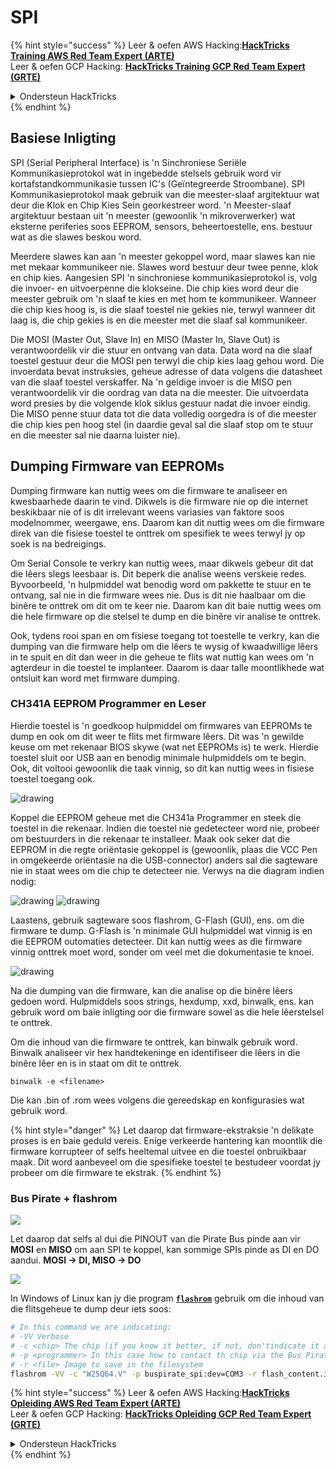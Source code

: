 # SPI

{% hint style="success" %}
Leer & oefen AWS Hacking:<img src="/.gitbook/assets/arte.png" alt="" data-size="line">[**HackTricks Training AWS Red Team Expert (ARTE)**](https://training.hacktricks.xyz/courses/arte)<img src="/.gitbook/assets/arte.png" alt="" data-size="line">\
Leer & oefen GCP Hacking: <img src="/.gitbook/assets/grte.png" alt="" data-size="line">[**HackTricks Training GCP Red Team Expert (GRTE)**<img src="/.gitbook/assets/grte.png" alt="" data-size="line">](https://training.hacktricks.xyz/courses/grte)

<details>

<summary>Ondersteun HackTricks</summary>

* Kyk na die [**subskripsie planne**](https://github.com/sponsors/carlospolop)!
* **Sluit aan by die** 💬 [**Discord groep**](https://discord.gg/hRep4RUj7f) of die [**telegram groep**](https://t.me/peass) of **volg** ons op **Twitter** 🐦 [**@hacktricks\_live**](https://twitter.com/hacktricks\_live)**.**
* **Deel hacking truuks deur PR's in te dien na die** [**HackTricks**](https://github.com/carlospolop/hacktricks) en [**HackTricks Cloud**](https://github.com/carlospolop/hacktricks-cloud) github repos.

</details>
{% endhint %}

## Basiese Inligting

SPI (Serial Peripheral Interface) is 'n Sinchroniese Seriële Kommunikasieprotokol wat in ingebedde stelsels gebruik word vir kortafstandkommunikasie tussen IC's (Geïntegreerde Stroombane). SPI Kommunikasieprotokol maak gebruik van die meester-slaaf argitektuur wat deur die Klok en Chip Kies Sein georkestreer word. 'n Meester-slaaf argitektuur bestaan uit 'n meester (gewoonlik 'n mikroverwerker) wat eksterne periferies soos EEPROM, sensors, beheertoestelle, ens. bestuur wat as die slawes beskou word.

Meerdere slawes kan aan 'n meester gekoppel word, maar slawes kan nie met mekaar kommunikeer nie. Slawes word bestuur deur twee penne, klok en chip kies. Aangesien SPI 'n sinchroniese kommunikasieprotokol is, volg die invoer- en uitvoerpenne die klokseine. Die chip kies word deur die meester gebruik om 'n slaaf te kies en met hom te kommunikeer. Wanneer die chip kies hoog is, is die slaaf toestel nie gekies nie, terwyl wanneer dit laag is, die chip gekies is en die meester met die slaaf sal kommunikeer.

Die MOSI (Master Out, Slave In) en MISO (Master In, Slave Out) is verantwoordelik vir die stuur en ontvang van data. Data word na die slaaf toestel gestuur deur die MOSI pen terwyl die chip kies laag gehou word. Die invoerdata bevat instruksies, geheue adresse of data volgens die datasheet van die slaaf toestel verskaffer. Na 'n geldige invoer is die MISO pen verantwoordelik vir die oordrag van data na die meester. Die uitvoerdata word presies by die volgende klok siklus gestuur nadat die invoer eindig. Die MISO penne stuur data tot die data volledig oorgedra is of die meester die chip kies pen hoog stel (in daardie geval sal die slaaf stop om te stuur en die meester sal nie daarna luister nie).

## Dumping Firmware van EEPROMs

Dumping firmware kan nuttig wees om die firmware te analiseer en kwesbaarhede daarin te vind. Dikwels is die firmware nie op die internet beskikbaar nie of is dit irrelevant weens variasies van faktore soos modelnommer, weergawe, ens. Daarom kan dit nuttig wees om die firmware direk van die fisiese toestel te onttrek om spesifiek te wees terwyl jy op soek is na bedreigings.

Om Serial Console te verkry kan nuttig wees, maar dikwels gebeur dit dat die lêers slegs leesbaar is. Dit beperk die analise weens verskeie redes. Byvoorbeeld, 'n hulpmiddel wat benodig word om pakkette te stuur en te ontvang, sal nie in die firmware wees nie. Dus is dit nie haalbaar om die binêre te onttrek om dit om te keer nie. Daarom kan dit baie nuttig wees om die hele firmware op die stelsel te dump en die binêre vir analise te onttrek.

Ook, tydens rooi span en om fisiese toegang tot toestelle te verkry, kan die dumping van die firmware help om die lêers te wysig of kwaadwillige lêers in te spuit en dit dan weer in die geheue te flits wat nuttig kan wees om 'n agterdeur in die toestel te implanteer. Daarom is daar talle moontlikhede wat ontsluit kan word met firmware dumping.

### CH341A EEPROM Programmer en Leser

Hierdie toestel is 'n goedkoop hulpmiddel om firmwares van EEPROMs te dump en ook om dit weer te flits met firmware lêers. Dit was 'n gewilde keuse om met rekenaar BIOS skywe (wat net EEPROMs is) te werk. Hierdie toestel sluit oor USB aan en benodig minimale hulpmiddels om te begin. Ook, dit voltooi gewoonlik die taak vinnig, so dit kan nuttig wees in fisiese toestel toegang ook.

![drawing](../../.gitbook/assets/board\_image\_ch341a.jpg)

Koppel die EEPROM geheue met die CH341a Programmer en steek die toestel in die rekenaar. Indien die toestel nie gedetecteer word nie, probeer om bestuurders in die rekenaar te installeer. Maak ook seker dat die EEPROM in die regte oriëntasie gekoppel is (gewoonlik, plaas die VCC Pen in omgekeerde oriëntasie na die USB-connector) anders sal die sagteware nie in staat wees om die chip te detecteer nie. Verwys na die diagram indien nodig:

![drawing](../../.gitbook/assets/connect\_wires\_ch341a.jpg) ![drawing](../../.gitbook/assets/eeprom\_plugged\_ch341a.jpg)

Laastens, gebruik sagteware soos flashrom, G-Flash (GUI), ens. om die firmware te dump. G-Flash is 'n minimale GUI hulpmiddel wat vinnig is en die EEPROM outomaties detecteer. Dit kan nuttig wees as die firmware vinnig onttrek moet word, sonder om veel met die dokumentasie te knoei.

![drawing](../../.gitbook/assets/connected\_status\_ch341a.jpg)

Na die dumping van die firmware, kan die analise op die binêre lêers gedoen word. Hulpmiddels soos strings, hexdump, xxd, binwalk, ens. kan gebruik word om baie inligting oor die firmware sowel as die hele lêerstelsel te onttrek.

Om die inhoud van die firmware te onttrek, kan binwalk gebruik word. Binwalk analiseer vir hex handtekeninge en identifiseer die lêers in die binêre lêer en is in staat om dit te onttrek.
```
binwalk -e <filename>
```
Die kan .bin of .rom wees volgens die gereedskap en konfigurasies wat gebruik word.

{% hint style="danger" %}
Let daarop dat firmware-ekstraksie 'n delikate proses is en baie geduld vereis. Enige verkeerde hantering kan moontlik die firmware korrupteer of selfs heeltemal uitvee en die toestel onbruikbaar maak. Dit word aanbeveel om die spesifieke toestel te bestudeer voordat jy probeer om die firmware te ekstrak.
{% endhint %}

### Bus Pirate + flashrom

![](<../../.gitbook/assets/image (910).png>)

Let daarop dat selfs al dui die PINOUT van die Pirate Bus pinde aan vir **MOSI** en **MISO** om aan SPI te koppel, kan sommige SPIs pinde as DI en DO aandui. **MOSI -> DI, MISO -> DO**

![](<../../.gitbook/assets/image (360).png>)

In Windows of Linux kan jy die program [**`flashrom`**](https://www.flashrom.org/Flashrom) gebruik om die inhoud van die flitsgeheue te dump deur iets soos:
```bash
# In this command we are indicating:
# -VV Verbose
# -c <chip> The chip (if you know it better, if not, don'tindicate it and the program might be able to find it)
# -p <programmer> In this case how to contact th chip via the Bus Pirate
# -r <file> Image to save in the filesystem
flashrom -VV -c "W25Q64.V" -p buspirate_spi:dev=COM3 -r flash_content.img
```
{% hint style="success" %}
Leer & oefen AWS Hacking:<img src="/.gitbook/assets/arte.png" alt="" data-size="line">[**HackTricks Opleiding AWS Red Team Expert (ARTE)**](https://training.hacktricks.xyz/courses/arte)<img src="/.gitbook/assets/arte.png" alt="" data-size="line">\
Leer & oefen GCP Hacking: <img src="/.gitbook/assets/grte.png" alt="" data-size="line">[**HackTricks Opleiding GCP Red Team Expert (GRTE)**<img src="/.gitbook/assets/grte.png" alt="" data-size="line">](https://training.hacktricks.xyz/courses/grte)

<details>

<summary>Ondersteun HackTricks</summary>

* Kyk na die [**subskripsie planne**](https://github.com/sponsors/carlospolop)!
* **Sluit aan by die** 💬 [**Discord groep**](https://discord.gg/hRep4RUj7f) of die [**telegram groep**](https://t.me/peass) of **volg** ons op **Twitter** 🐦 [**@hacktricks\_live**](https://twitter.com/hacktricks\_live)**.**
* **Deel hacking truuks deur PRs in te dien na die** [**HackTricks**](https://github.com/carlospolop/hacktricks) en [**HackTricks Cloud**](https://github.com/carlospolop/hacktricks-cloud) github repos.

</details>
{% endhint %}
